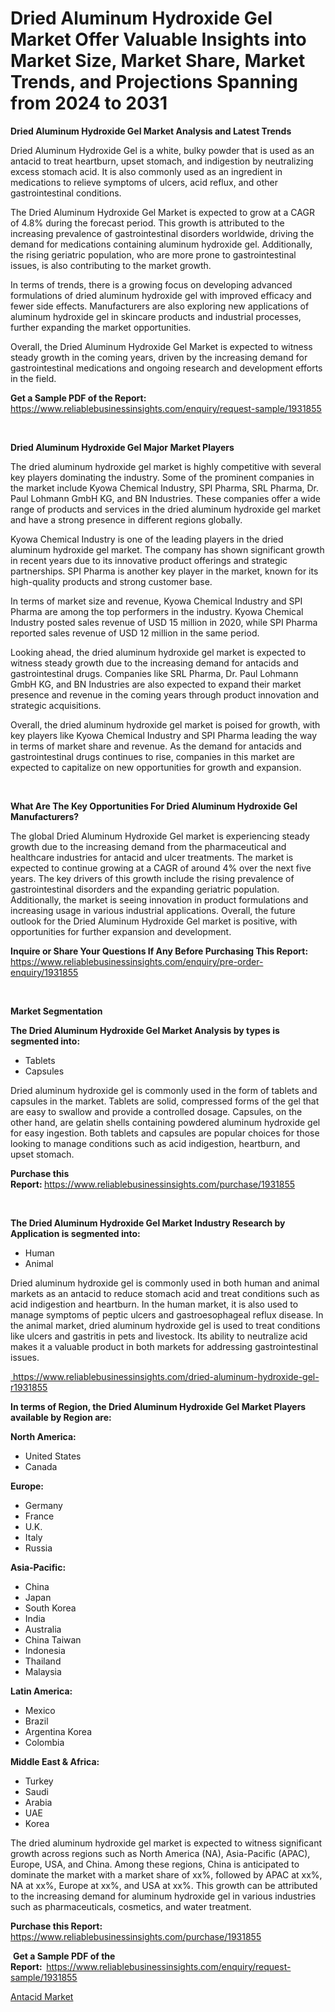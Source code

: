 <p><h1>Dried Aluminum Hydroxide Gel Market Offer Valuable Insights into Market Size, Market Share, Market Trends, and Projections Spanning from 2024 to 2031</h1></p><p><strong>Dried Aluminum Hydroxide Gel Market Analysis and Latest Trends</strong></p>
<p><p>Dried Aluminum Hydroxide Gel is a white, bulky powder that is used as an antacid to treat heartburn, upset stomach, and indigestion by neutralizing excess stomach acid. It is also commonly used as an ingredient in medications to relieve symptoms of ulcers, acid reflux, and other gastrointestinal conditions.</p><p>The Dried Aluminum Hydroxide Gel Market is expected to grow at a CAGR of 4.8% during the forecast period. This growth is attributed to the increasing prevalence of gastrointestinal disorders worldwide, driving the demand for medications containing aluminum hydroxide gel. Additionally, the rising geriatric population, who are more prone to gastrointestinal issues, is also contributing to the market growth.</p><p>In terms of trends, there is a growing focus on developing advanced formulations of dried aluminum hydroxide gel with improved efficacy and fewer side effects. Manufacturers are also exploring new applications of aluminum hydroxide gel in skincare products and industrial processes, further expanding the market opportunities.</p><p>Overall, the Dried Aluminum Hydroxide Gel Market is expected to witness steady growth in the coming years, driven by the increasing demand for gastrointestinal medications and ongoing research and development efforts in the field.</p></p>
<p><strong>Get a Sample PDF of the Report:&nbsp;</strong> <a href="https://www.reliablebusinessinsights.com/enquiry/request-sample/1931855">https://www.reliablebusinessinsights.com/enquiry/request-sample/1931855</a></p>
<p>&nbsp;</p>
<p><strong>Dried Aluminum Hydroxide Gel Major Market Players</strong></p>
<p><p>The dried aluminum hydroxide gel market is highly competitive with several key players dominating the industry. Some of the prominent companies in the market include Kyowa Chemical Industry, SPI Pharma, SRL Pharma, Dr. Paul Lohmann GmbH KG, and BN Industries. These companies offer a wide range of products and services in the dried aluminum hydroxide gel market and have a strong presence in different regions globally.</p><p>Kyowa Chemical Industry is one of the leading players in the dried aluminum hydroxide gel market. The company has shown significant growth in recent years due to its innovative product offerings and strategic partnerships. SPI Pharma is another key player in the market, known for its high-quality products and strong customer base.</p><p>In terms of market size and revenue, Kyowa Chemical Industry and SPI Pharma are among the top performers in the industry. Kyowa Chemical Industry posted sales revenue of USD 15 million in 2020, while SPI Pharma reported sales revenue of USD 12 million in the same period.</p><p>Looking ahead, the dried aluminum hydroxide gel market is expected to witness steady growth due to the increasing demand for antacids and gastrointestinal drugs. Companies like SRL Pharma, Dr. Paul Lohmann GmbH KG, and BN Industries are also expected to expand their market presence and revenue in the coming years through product innovation and strategic acquisitions.</p><p>Overall, the dried aluminum hydroxide gel market is poised for growth, with key players like Kyowa Chemical Industry and SPI Pharma leading the way in terms of market share and revenue. As the demand for antacids and gastrointestinal drugs continues to rise, companies in this market are expected to capitalize on new opportunities for growth and expansion.</p></p>
<p>&nbsp;</p>
<p><strong>What Are The Key Opportunities For Dried Aluminum Hydroxide Gel Manufacturers?</strong></p>
<p><p>The global Dried Aluminum Hydroxide Gel market is experiencing steady growth due to the increasing demand from the pharmaceutical and healthcare industries for antacid and ulcer treatments. The market is expected to continue growing at a CAGR of around 4% over the next five years. The key drivers of this growth include the rising prevalence of gastrointestinal disorders and the expanding geriatric population. Additionally, the market is seeing innovation in product formulations and increasing usage in various industrial applications. Overall, the future outlook for the Dried Aluminum Hydroxide Gel market is positive, with opportunities for further expansion and development.</p></p>
<p><strong>Inquire or Share Your Questions If Any Before Purchasing This Report:</strong> <a href="https://www.reliablebusinessinsights.com/enquiry/pre-order-enquiry/1931855">https://www.reliablebusinessinsights.com/enquiry/pre-order-enquiry/1931855</a></p>
<p>&nbsp;</p>
<p><strong>Market Segmentation</strong></p>
<p><strong>The Dried Aluminum Hydroxide Gel Market Analysis by types is segmented into:</strong></p>
<p><ul><li>Tablets</li><li>Capsules</li></ul></p>
<p><p>Dried aluminum hydroxide gel is commonly used in the form of tablets and capsules in the market. Tablets are solid, compressed forms of the gel that are easy to swallow and provide a controlled dosage. Capsules, on the other hand, are gelatin shells containing powdered aluminum hydroxide gel for easy ingestion. Both tablets and capsules are popular choices for those looking to manage conditions such as acid indigestion, heartburn, and upset stomach.</p></p>
<p><strong>Purchase this Report:&nbsp;</strong><a href="https://www.reliablebusinessinsights.com/purchase/1931855">https://www.reliablebusinessinsights.com/purchase/1931855</a></p>
<p>&nbsp;</p>
<p><strong>The Dried Aluminum Hydroxide Gel Market Industry Research by Application is segmented into:</strong></p>
<p><ul><li>Human</li><li>Animal</li></ul></p>
<p><p>Dried aluminum hydroxide gel is commonly used in both human and animal markets as an antacid to reduce stomach acid and treat conditions such as acid indigestion and heartburn. In the human market, it is also used to manage symptoms of peptic ulcers and gastroesophageal reflux disease. In the animal market, dried aluminum hydroxide gel is used to treat conditions like ulcers and gastritis in pets and livestock. Its ability to neutralize acid makes it a valuable product in both markets for addressing gastrointestinal issues.</p></p>
<p><a href="https://www.reliablebusinessinsights.com/dried-aluminum-hydroxide-gel-r1931855">&nbsp;https://www.reliablebusinessinsights.com/dried-aluminum-hydroxide-gel-r1931855</a></p>
<p><strong>In terms of Region, the Dried Aluminum Hydroxide Gel Market Players available by Region are:</strong></p>
<p>
    <p> <strong> North America: </strong>
        <ul>
            <li>United States</li>
            <li>Canada</li>
        </ul>
        </p> 
    <p> <strong> Europe: </strong>
        <ul>
            <li>Germany</li>
            <li>France</li>
            <li>U.K.</li>
            <li>Italy</li>
            <li>Russia</li>
        </ul>
        </p> 
    <p> <strong> Asia-Pacific: </strong>
        <ul>
            <li>China</li>
            <li>Japan</li>
            <li>South Korea</li>
            <li>India</li>
            <li>Australia</li>
            <li>China Taiwan</li>
            <li>Indonesia</li>
            <li>Thailand</li>
            <li>Malaysia</li>
        </ul>
        </p> 
    <p> <strong> Latin America: </strong>
        <ul>
            <li>Mexico</li>
            <li>Brazil</li>
            <li>Argentina Korea</li>
            <li>Colombia</li>
        </ul>
        </p> 
    <p> <strong> Middle East & Africa: </strong>
        <ul>
            <li>Turkey</li>
            <li>Saudi</li>
            <li>Arabia</li>
            <li>UAE</li>
            <li>Korea</li>
        </ul>
    </p>
    </p>
<p><p>The dried aluminum hydroxide gel market is expected to witness significant growth across regions such as North America (NA), Asia-Pacific (APAC), Europe, USA, and China. Among these regions, China is anticipated to dominate the market with a market share of xx%, followed by APAC at xx%, NA at xx%, Europe at xx%, and USA at xx%. This growth can be attributed to the increasing demand for aluminum hydroxide gel in various industries such as pharmaceuticals, cosmetics, and water treatment.</p></p>
<p><strong>Purchase this Report: </strong><a href="https://www.reliablebusinessinsights.com/purchase/1931855">https://www.reliablebusinessinsights.com/purchase/1931855</a></p>
<p>&nbsp;<strong>Get a Sample PDF of the Report:&nbsp;&nbsp;</strong><a href="https://www.reliablebusinessinsights.com/enquiry/request-sample/1931855">https://www.reliablebusinessinsights.com/enquiry/request-sample/1931855</a></p>
<p><strong></strong></p>
<p><p><a href="https://github.com/moyahfrancoestellec51j635wcx/Market-Research-Report-List-3/blob/main/antacid-market.md">Antacid Market</a></p></p>